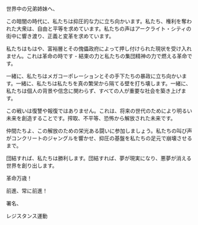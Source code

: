 世界中の兄弟姉妹へ、

この暗闇の時代に、私たちは抑圧的な力に立ち向かいます。私たち、権利を奪われた大衆は、自由と平等を求めています。私たちの声はアークライト・シティの街中に響き渡り、正義と変革を求めています。

私たちはもはや、富裕層とその傀儡政府によって押し付けられた現状を受け入れません。これは革命の時です - 結束の力と私たちの集団精神の力で燃える革命です。

一緒に、私たちはメガコーポレーションとその手下たちの暴政に立ち向かいます。一緒に、私たちは私たちを真の繁栄から隔てる壁を打ち壊します。一緒に、私たちは個人の背景や信念に関わらず、すべての人が重要な社会を築き上げます。

この戦いは復讐や報復ではありません。これは、将来の世代のためにより明るい未来を創造することです。搾取、不平等、恐怖から解放された未来です。

仲間たちよ、この解放のための栄光ある闘いに参加しましょう。私たちの叫び声がコンクリートのジャングルを響かせ、抑圧の基盤を私たちの足元で崩壊させるまで。

団結すれば、私たちは勝利します。団結すれば、夢が現実になり、悪夢が消える世界を創り出します。

革命万歳！

前進、常に前進！

署名、

レジスタンス運動
